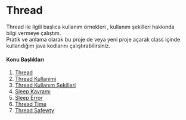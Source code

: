 # Thread
Thread ile ilgili başlıca kullanım örnekleri , kullanım şekilleri hakkında   
bilgi vermeye çalıştım.  
Pratik ve anlama olarak bu proje de veya yeni proje açarak class içinde 
kullandığım java kodlarını çalıştırabilirsiniz.  

#### Konu Başlıkları
1. [Thread](src/main/java/com/javajedi/J01_Thread/P01_thread.md)
2. [Thread Kullanimi](src/main/java/com/javajedi/J01_Thread/P02_thread_kullanimi.md)
3. [Thread Kullanım Şekilleri](src/main/java/com/javajedi/J01_Thread/P03_thread_kullanim_sekilleri.md)
4. [Sleep Kavramı](src/main/java/com/javajedi/J01_Thread/P04_sleep.md)
5. [Sleep Error](src/main/java/com/javajedi/J01_Thread/P05_sleep_error.md)
6. [Thread Time](src/main/java/com/javajedi/J01_Thread/P06_thread_zamanlama.md)
7. [Thread Safewty](src/main/java/com/javajedi/J01_Thread/P07_Thread_Safewty.md)